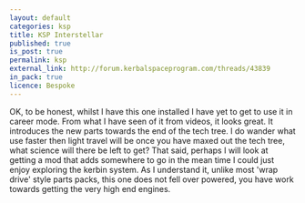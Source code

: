 ```yaml
---
layout: default
categories: ksp
title: KSP Interstellar
published: true
is_post: true
permalink: ksp
external_link: http://forum.kerbalspaceprogram.com/threads/43839
in_pack: true
licence: Bespoke
---
```


OK, to be honest, whilst I have this one installed I have yet to get to use it in career mode. 
From what I have seen of it from videos, it looks great. 
It introduces the new parts towards the end of the tech tree.
I do wander what use faster then light travel will be once you have maxed out the tech tree, what science will there be left to get?
That said, perhaps I will look at getting a mod that adds somewhere to go in the mean time I could just enjoy exploring the kerbin system.
As I understand it, unlike most 'wrap drive' style parts packs, this one does not fell over powered, you have work towards getting the very high end engines. 
